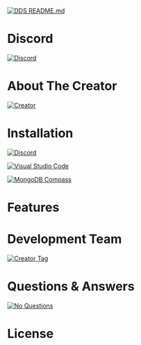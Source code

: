 [![DDS README.md](https://cdn.discordapp.com/attachments/534063513128402965/534065984122781706/DDS_Bot_README.md.png)](https://github.com/NightmareNightstep/dds-bot/blob/master/README.md)

# Discord

[![Discord](https://cdn.discordapp.com/attachments/534063513128402965/534066107389181962/Discord.png)](https://discord.gg/HVbjHJv)

# About The Creator

[![Creator](https://cdn.discordapp.com/attachments/534010291802079242/534059545652101131/About.png)](https://github.com/NightmareNightstep/dds-bot/blob/master/README.md)

# Installation

[![Discord](https://cdn.discordapp.com/attachments/534067103024807947/534069955054927884/Discord.png)](https://github.com/NightmareNightstep/dds-bot/blob/master/README.md)

[![Visual Studio Code](https://cdn.discordapp.com/attachments/534067103024807947/534069990962233364/Visual_Studio_Code.png)](https://github.com/NightmareNightstep/dds-bot/blob/master/README.md)

[![MongoDB Compass](https://cdn.discordapp.com/attachments/534067103024807947/534069972054573077/MongoDB_Compass.png)](https://github.com/NightmareNightstep/dds-bot/blob/master/README.md)

# Features

# Development Team

[![Creator Tag](https://cdn.discordapp.com/attachments/534067103024807947/534067153825955841/Creator_Tag.png)](https://github.com/NightmareNightstep/dds-bot/blob/master/README.md)

# Questions & Answers

[![No Questions](https://cdn.discordapp.com/attachments/534010291802079242/534024683641634836/FAQ_No_Questions.png)](https://github.com/NightmareNightstep/dds-bot/blob/master/README.md)

# License
